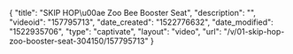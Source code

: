 {
    "title": "SKIP HOP\u00ae Zoo Bee Booster Seat",
    "description": "",
    "videoid": "157795713",
    "date_created": "1522776632",
    "date_modified": "1522935706",
    "type": "captivate",
    "layout": "video",
    "url": "\/v\/01-skip-hop-zoo-booster-seat-304150\/157795713"
}